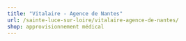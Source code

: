 ```yaml
---
title: "Vitalaire - Agence de Nantes"
url: /sainte-luce-sur-loire/vitalaire-agence-de-nantes/
shop: approvisionnement médical
---
```

